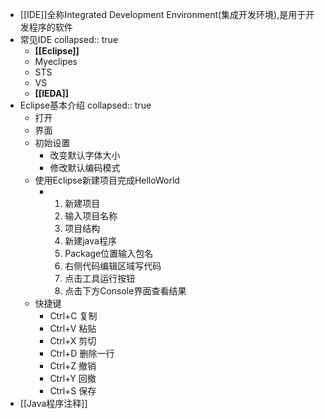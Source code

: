- [[IDE]]全称Integrated Development Environment(集成开发环境),是用于开发程序的软件
- 常见IDE
  collapsed:: true
	- **[[Eclipse]]**
	- Myeclipes
	- STS
	- VS
	- **[[IEDA]]**
- Eclipse基本介绍
  collapsed:: true
	- 打开
	- 界面
	- 初始设置
		- 改变默认字体大小
		- 修改默认编码模式
	- 使用Eclipse新建项目完成HelloWorld
		- 1. 新建项目
		  2. 输入项目名称
		  3. 项目结构
		  4. 新建java程序
		  5. Package位置输入包名
		  6. 右侧代码编辑区域写代码
		  7. 点击工具运行按钮
		  8. 点击下方Console界面查看结果
	- 快捷键
		- Ctrl+C 复制
		- Ctrl+V 粘贴
		- Ctrl+X 剪切
		- Ctrl+D 删除一行
		- Ctrl+Z 撤销
		- Ctrl+Y 回撤
		- Ctrl+S 保存
- [[Java程序注释]]